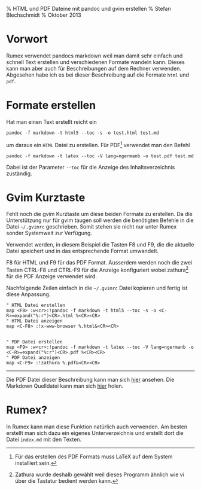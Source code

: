 % HTML und PDF Dateine mit pandoc und gvim erstellen
% Stefan Blechschmidt
% Oktober 2013


Vorwort
=======

Rumex verwendet pandocs markdown weil man damit sehr einfach und schnell Text erstellen 
und verschiedenen Formate wandeln kann.
Dieses kann man aber auch für Beschreibungen auf dem Rechner verwenden.
Abgesehen habe ich es bei dieser Beschreibung auf die Formate `html` 
und `pdf`.


Formate erstellen
=================

Hat man einen Text erstellt reicht ein

	pandoc -f markdown -t html5 --toc -s -o test.html test.md

um daraus ein `HTML` Datei zu erstellen.
Für PDF[^pdf] verwendet man den  Befehl

	pandoc -f markdown -t latex --toc -V lang=ngermanb -o test.pdf test.md

Dabei ist der Parameter `--toc` für die Anzeige des Inhaltsverzeichnis zuständig.

[^pdf]: Für das erstellen des PDF Formats muss LaTeX auf dem System installiert sein.

Gvim Kurztaste
==============

Fehlt noch die gvim Kurztaste um diese beiden Formate zu erstellen.
Da die Unterstützung nur für gvim taugen soll werden die benötigten 
Befehle in die Datei `~/.gvimrc` geschrieben.
Somit stehen sie nicht nur unter Rumex sonder Systemweit zur Verfügung.

Verwendet werden, in diesem Beispiel die Tasten F8 und F9,
die die aktuelle Datei speichert und in das entsprechende Format umwandelt.

F8 für HTML und F9 für das PDF Format.
Ausserdem werden noch die zwei Tasten CTRL-F8 und CTRL-F9 für die Anzeige 
konfiguriert wobei zathura[^zathura] für die PDF Anzeige verwendet wird.

[^zathura]: Zathura wurde deshalb gewählt weil dieses Programm ähnlich wie vi
über die Tastatur bedient werden kann.

Nachfolgende Zeilen einfach in die `~/.gvimrc` Datei kopieren
und fertig ist diese Anpassung.

~~~
" HTML Datei erstellen
map <F8> :w<cr>:!pandoc -f markdown -t html5 --toc -s -o <C-R>=expand("%:r")<CR>.html %<CR><CR>
" HTML Datei anzeigen
map <C-F8> :!x-www-browser %.html&<CR><CR>


" PDF Datei erstellen
map <F9> :w<cr>:!pandoc -f markdown -t latex --toc -V lang=ngermanb -o <C-R>=expand("%:r")<CR>.pdf %<CR><CR>
" PDF Datei anzeigen
map <C-F9> :!zathura %.pdf&<CR><CR>
~~~


----

Die PDF Datei dieser Beschreibung kann man sich [hier](index.pdf) ansehen.
Die Markdown Quelldatei kann man sich [hier](index.md) holen.


Rumex?
======

In Rumex kann man diese Funktion natürlich auch verwenden.
Am besten erstellt man sich dazu ein eigenes Unterverzeichnis und
erstellt dort die Datei `index.md` mit den Texten.










